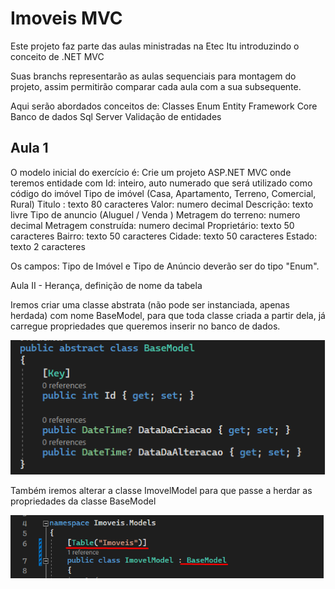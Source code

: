 # Imoveis MVC

Este projeto faz parte das aulas ministradas na Etec Itu introduzindo o conceito de .NET MVC

Suas branchs representarão as aulas sequenciais para montagem do projeto, assim permitirão comparar cada aula com a sua subsequente.

Aqui serão abordados conceitos de: 
Classes
Enum
Entity Framework Core
Banco de dados Sql Server
Validação de entidades

## Aula 1
O modelo inicial do exercício é:
Crie um projeto ASP.NET MVC onde teremos entidade com 
Id: inteiro, auto numerado que será utilizado como código do imóvel
Tipo de imóvel (Casa, Apartamento, Terreno, Comercial, Rural)
Titulo : texto 80 caracteres
Valor: numero decimal
Descrição: texto livre
Tipo de anuncio (Aluguel / Venda )
Metragem do terreno: numero decimal
Metragem construída: numero decimal
Proprietário: texto 50 caracteres
Bairro: texto 50 caracteres
Cidade: texto 50 caracteres
Estado: texto 2 caracteres

Os campos: Tipo de Imóvel e Tipo de Anúncio deverão ser do tipo "Enum".

Aula II - Herança, definição de nome da tabela 

Iremos criar uma classe abstrata (não pode ser instanciada, apenas herdada) com nome BaseModel, para que toda classe criada a partir dela, já carregue propriedades que queremos inserir no banco de dados.

![Classe Abstrata BaseModel](documentacao\imagens\aula2-basemodel.png)

Também iremos alterar a classe ImovelModel para que passe a herdar as propriedades da classe BaseModel

![Alteração realizada em ImovelModel](documentacao\imagens\aula2-imoveisModel1.png)


